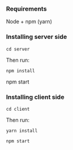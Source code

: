 ### Requirements

Node + npm (yarn)

### Installing server side

```
cd server
```

Then run:

```
npm install
```
npm start

### Installing client side

```
cd client
```

Then run:

```
yarn install
```
```
npm start
```

